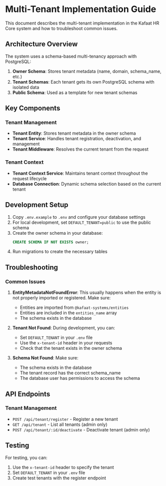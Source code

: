 # Multi-Tenant Implementation Guide

This document describes the multi-tenant implementation in the Kafaat HR Core system and how to troubleshoot common issues.

## Architecture Overview

The system uses a schema-based multi-tenancy approach with PostgreSQL:

1. **Owner Schema**: Stores tenant metadata (name, domain, schema_name, etc.)
2. **Tenant Schemas**: Each tenant gets its own PostgreSQL schema with isolated data
3. **Public Schema**: Used as a template for new tenant schemas

## Key Components

### Tenant Management

- **Tenant Entity**: Stores tenant metadata in the owner schema
- **Tenant Service**: Handles tenant registration, deactivation, and management
- **Tenant Middleware**: Resolves the current tenant from the request

### Tenant Context

- **Tenant Context Service**: Maintains tenant context throughout the request lifecycle
- **Database Connection**: Dynamic schema selection based on the current tenant

## Development Setup

1. Copy `.env.example` to `.env` and configure your database settings
2. For local development, set `DEFAULT_TENANT=public` to use the public schema
3. Create the owner schema in your database:
   ```sql
   CREATE SCHEMA IF NOT EXISTS owner;
   ```
4. Run migrations to create the necessary tables

## Troubleshooting

### Common Issues

1. **EntityMetadataNotFoundError**: This usually happens when the entity is not properly imported or registered. Make sure:
   - Entities are imported from `@kafaat-systems/entities`
   - Entities are included in the `entities_name` array
   - The schema exists in the database

2. **Tenant Not Found**: During development, you can:
   - Set `DEFAULT_TENANT` in your `.env` file
   - Use the `x-tenant-id` header in your requests
   - Check that the tenant exists in the owner schema

3. **Schema Not Found**: Make sure:
   - The schema exists in the database
   - The tenant record has the correct schema_name
   - The database user has permissions to access the schema

## API Endpoints

### Tenant Management

- `POST /api/tenant/register` - Register a new tenant
- `GET /api/tenant` - List all tenants (admin only)
- `POST /api/tenant/:id/deactivate` - Deactivate tenant (admin only)

## Testing

For testing, you can:

1. Use the `x-tenant-id` header to specify the tenant
2. Set `DEFAULT_TENANT` in your `.env` file
3. Create test tenants with the register endpoint